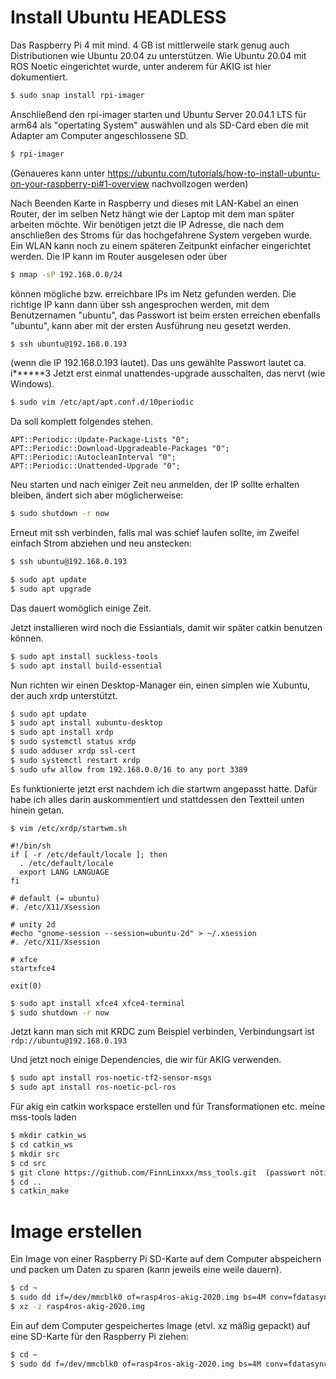 # Install Ubuntu HEADLESS

Das Raspberry Pi 4 mit mind. 4 GB ist mittlerweile stark genug auch Distributionen wie Ubuntu 20.04 zu unterstützen.
Wie Ubuntu 20.04 mit ROS Noetic eingerichtet wurde, unter anderem für AKIG ist hier dokumentiert.

```bash
$ sudo snap install rpi-imager
```

Anschließend den rpi-imager starten und Ubuntu Server 20.04.1 LTS für arm64 als "opertating System" auswählen und als SD-Card eben die mit Adapter
am Computer angeschlossene SD.
```bash
$ rpi-imager
```

(Genaueres kann unter https://ubuntu.com/tutorials/how-to-install-ubuntu-on-your-raspberry-pi#1-overview nachvollzogen werden)


Nach Beenden Karte in Raspberry und dieses mit LAN-Kabel an einen Router, der im selben Netz hängt wie der Laptop mit dem man später arbeiten möchte.
Wir benötigen jetzt die IP Adresse, die nach dem anschließen des Stroms für das hochgefahrene System vergeben wurde. Ein WLAN kann noch zu einem
späteren Zeitpunkt einfacher eingerichtet werden. Die IP kann im Router ausgelesen oder über 
```bash
$ nmap -sP 192.168.0.0/24
``` 
können mögliche bzw. erreichbare IPs im Netz gefunden werden. Die richtige IP kann dann über ssh angesprochen werden, mit dem Benutzernamen "ubuntu",
das Passwort ist beim ersten erreichen ebenfalls "ubuntu", kann aber mit der ersten Ausführung neu gesetzt werden.
```bash
$ ssh ubuntu@192.168.0.193
```
(wenn die IP 192.168.0.193 lautet). Das uns gewählte Passwort lautet ca. i******3
Jetzt erst einmal unattendes-upgrade ausschalten, das nervt (wie Windows).

```bash
$ sudo vim /etc/apt/apt.conf.d/10periodic
```
Da soll komplett folgendes stehen.
```vim
APT::Periodic::Update-Package-Lists "0";
APT::Periodic::Download-Upgradeable-Packages "0";
APT::Periodic::AutocleanInterval "0";
APT::Periodic::Unattended-Upgrade "0";
```

Neu starten und nach einiger Zeit neu anmelden, der IP sollte erhalten bleiben, ändert sich aber möglicherweise:
```bash
$ sudo shutdown -r now
```
Erneut mit ssh verbinden, falls mal was schief laufen sollte, im Zweifel einfach Strom abziehen und neu anstecken:
```bash
$ ssh ubuntu@192.168.0.193
```

```bash
$ sudo apt update
$ sudo apt upgrade
```
Das dauert womöglich einige Zeit.

Jetzt installieren wird noch die Essiantials, damit wir später catkin benutzen können.
```bash
$ sudo apt install suckless-tools
$ sudo apt install build-essential
```

Nun richten wir einen Desktop-Manager ein, einen simplen wie Xubuntu, der auch xrdp unterstützt.

```bash
$ sudo apt update
$ sudo apt install xubuntu-desktop
$ sudo apt install xrdp
$ sudo systemctl status xrdp
$ sudo adduser xrdp ssl-cert
$ sudo systemctl restart xrdp
$ sudo ufw allow from 192.168.0.0/16 to any port 3389
```


Es funktionierte jetzt erst nachdem ich die startwm angepasst hatte. Dafür habe ich alles darin auskommentiert und stattdessen den Textteil unten hinein getan.
```vim
$ vim /etc/xrdp/startwm.sh

#!/bin/sh
if [ -r /etc/default/locale ]; then
  . /etc/default/locale
  export LANG LANGUAGE
fi

# default (= ubuntu)
#. /etc/X11/Xsession

# unity 2d
#echo "gnome-session --session=ubuntu-2d" > ~/.xsession
#. /etc/X11/Xsession

# xfce
startxfce4

exit(0)
```


```bash
$ sudo apt install xfce4 xfce4-terminal
$ sudo shutdown -r now
```



Jetzt kann man sich mit KRDC zum Beispiel verbinden, Verbindungsart ist `rdp://ubuntu@192.168.0.193`


Und jetzt noch einige Dependencies, die wir für AKIG verwenden.
```bash
$ sudo apt install ros-noetic-tf2-sensor-msgs
$ sudo apt install ros-noetic-pcl-ros
```

Für akig ein catkin workspace erstellen und für Transformationen etc. meine mss-tools laden
```bash
$ mkdir catkin_ws
$ cd catkin_ws
$ mkdir src
$ cd src
$ git clone https://github.com/FinnLinxxx/mss_tools.git  (passwort nötig)
$ cd ..
$ catkin_make
```


# Image erstellen

Ein Image von einer Raspberry Pi SD-Karte auf dem Computer abspeichern und packen um Daten zu sparen (kann jeweils eine weile dauern).
```bash
$ cd ~
$ sudo dd if=/dev/mmcblk0 of=rasp4ros-akig-2020.img bs=4M conv=fdatasync status=progress && sync
$ xz -z rasp4ros-akig-2020.img
```

Ein auf dem Computer gespeichertes Image (etvl. xz mäßig gepackt) auf eine SD-Karte für den Raspberry Pi ziehen:
```bash
$ cd ~
$ sudo dd f=/dev/mmcblk0 of=rasp4ros-akig-2020.img bs=4M conv=fdatasync status=progress && sync
```











